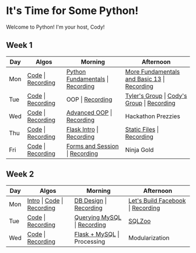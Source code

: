 # It's Time for Some Python!

Welcome to Python! I'm your host, Cody!

## Week 1
 Day | Algos | Morning | Afternoon
 --- | --- | --- | ---
Mon | [Code](https://github.com/StevenCThaller/August_Python_21/blob/main/Algos/W1/D1.js) &#124; [Recording](https://youtu.be/OoiHeWw9Tmc)  | [Python Fundamentals](https://github.com/StevenCThaller/August_Python_21/tree/main/W1/D1/01_Python_Fundamentals) &#124; [Recording](https://youtu.be/lE7igmiMvL4) | [More Fundamentals and Basic 13](https://github.com/StevenCThaller/August_Python_21/tree/main/W1/D1/02_Strings_Dictionaries) &#124; [Recording](https://youtu.be/HuTnrYDxV8g)
Tue | [Code](https://github.com/StevenCThaller/August_Python_21/blob/main/Algos/W1/D2.js) &#124; [Recording](https://youtu.be/-xb0Ntq6bWE) | OOP &#124; [Recording](https://youtu.be/RvnNvmjE3dU) | [Tyler's Group](https://youtu.be/BRUGH7WFPeE) &#124; [Cody's Group](https://github.com/StevenCThaller/August_Python_21/blob/main/W1/D2/02_Lets_Make_A_Wizard/01_Class_Exercise.py) &#124; [Recording](https://youtu.be/JQgAQVpnzyQ)
Wed | [Code](https://github.com/StevenCThaller/August_Python_21/blob/main/Algos/W1/D3.js) &#124; [Recording](https://youtu.be/2TKKUAOP_qk) | [Advanced OOP](https://github.com/StevenCThaller/August_Python_21/blob/main/W1/D3/01_Advanced_OOP) &#124; [Recording](https://youtu.be/tD55y0R8ynA) | Hackathon Prezzies
Thu | [Code](https://github.com/StevenCThaller/August_Python_21/blob/main/Algos/W1/D4.js) &#124; [Recording](https://youtu.be/tQX6gShko6k) | [Flask Intro](https://github.com/StevenCThaller/August_Python_21/blob/main/W1/D4/01_Flask) &#124; [Recording](https://youtu.be/0NQ7I8WrrBw) | [Static Files](https://github.com/StevenCThaller/August_Python_21/blob/main/W1/D4/02_Static_Files) &#124; [Recording](https://youtu.be/RoFGz645CvI)
Fri | [Code](https://github.com/StevenCThaller/August_Python_21/blob/main/Algos/W1/D5.js) &#124; [Recording](https://youtu.be/SvOqUVQ8sbE) | [Forms and Session](https://github.com/StevenCThaller/August_Python_21/blob/main/W1/D5/01_Post_Redirect_Session) &#124; [Recording](https://youtu.be/trNvW2baExI) | Ninja Gold


## Week 2
 Day | Algos | Morning | Afternoon
 --- | --- | --- | ---
Mon | [Intro](https://github.com/StevenCThaller/August_Python_21/blob/main/Algos/W2/D1_Intro.md) &#124; [Code](https://github.com/StevenCThaller/August_Python_21/blob/main/Algos/W2/D1.js) &#124; [Recording](https://youtu.be/Fv1H1dnYLKM) | [DB Design](https://github.com/StevenCThaller/August_Python_21/blob/main/W2/D1/01_Database_Design) &#124; [Recording](https://youtu.be/dWQXf6z0S5s) | [Let's Build Facebook](https://github.com/StevenCThaller/August_Python_21/blob/main/W2/D1/02_Lets_Make_a_Database) &#124; [Recording](https://youtu.be/zJdMsX71QeM)
Tue | [Code](https://github.com/StevenCThaller/August_Python_21/blob/main/Algos/W2/D2.js) &#124; [Recording](https://youtu.be/ScqpgznjQlg) | [Querying MySQL](https://github.com/StevenCThaller/August_Python_21/blob/main/W2/D2/01_Querying_SQL) &#124; [Recording](https://youtu.be/sjmrnHXUPoI) | [SQLZoo](https://youtu.be/6OL6-8y-r6k)
Wed | [Code](https://github.com/StevenCThaller/August_Python_21/blob/main/Algos/W2/D3.js) &#124; [Recording](https://youtu.be/z4g2dhqlDRs) | [Flask + MySQL](https://github.com/StevenCThaller/August_Python_21/blob/main/W2/D3/01_Flask_And_MySQL.md) &#124; Processing | Modularization